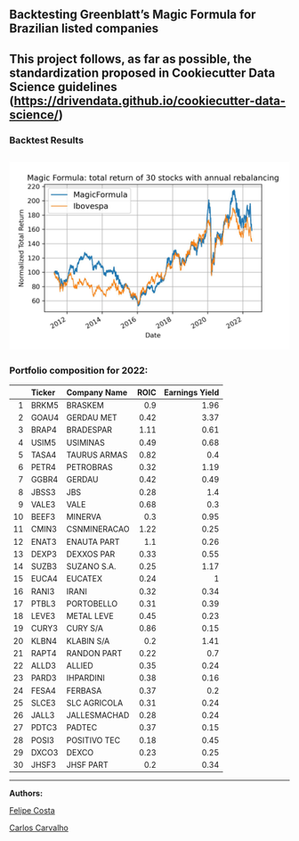 ## Backtesting Greenblatt’s Magic Formula for Brazilian listed companies
This project follows, as far as possible, the standardization proposed in Cookiecutter Data Science guidelines (https://drivendata.github.io/cookiecutter-data-science/)
---
### Backtest Results
![Backtest](/images/magic_ibov.jpg)
---
### Portfolio composition for 2022:

|    |  Ticker  | Company Name |  ROIC  |  Earnings Yield  |
|---:|:---------|:-------------|-------:|-----------------:|
|  1 | BRKM5    | BRASKEM      |   0.9  |             1.96 |
|  2 | GOAU4    | GERDAU MET   |   0.42 |             3.37 |
|  3 | BRAP4    | BRADESPAR    |   1.11 |             0.61 |
|  4 | USIM5    | USIMINAS     |   0.49 |             0.68 |
|  5 | TASA4    | TAURUS ARMAS |   0.82 |             0.4  |
|  6 | PETR4    | PETROBRAS    |   0.32 |             1.19 |
|  7 | GGBR4    | GERDAU       |   0.42 |             0.49 |
|  8 | JBSS3    | JBS          |   0.28 |             1.4  |
|  9 | VALE3    | VALE         |   0.68 |             0.3  |
| 10 | BEEF3    | MINERVA      |   0.3  |             0.95 |
| 11 | CMIN3    | CSNMINERACAO |   1.22 |             0.25 |
| 12 | ENAT3    | ENAUTA PART  |   1.1  |             0.26 |
| 13 | DEXP3    | DEXXOS PAR   |   0.33 |             0.55 |
| 14 | SUZB3    | SUZANO S.A.  |   0.25 |             1.17 |
| 15 | EUCA4    | EUCATEX      |   0.24 |             1    |
| 16 | RANI3    | IRANI        |   0.32 |             0.34 |
| 17 | PTBL3    | PORTOBELLO   |   0.31 |             0.39 |
| 18 | LEVE3    | METAL LEVE   |   0.45 |             0.23 |
| 19 | CURY3    | CURY S/A     |   0.86 |             0.15 |
| 20 | KLBN4    | KLABIN S/A   |   0.2  |             1.41 |
| 21 | RAPT4    | RANDON PART  |   0.22 |             0.7  |
| 22 | ALLD3    | ALLIED       |   0.35 |             0.24 |
| 23 | PARD3    | IHPARDINI    |   0.38 |             0.16 |
| 24 | FESA4    | FERBASA      |   0.37 |             0.2  |
| 25 | SLCE3    | SLC AGRICOLA |   0.31 |             0.24 |
| 26 | JALL3    | JALLESMACHAD |   0.28 |             0.24 |
| 27 | PDTC3    | PADTEC       |   0.37 |             0.15 |
| 28 | POSI3    | POSITIVO TEC |   0.18 |             0.45 |
| 29 | DXCO3    | DEXCO        |   0.23 |             0.25 |
| 30 | JHSF3    | JHSF PART    |   0.2  |             0.34 |

---
**Authors:**

[Felipe Costa](https://github.com/fe-lipe-git)

[Carlos Carvalho](https://github.com/crdcj)
